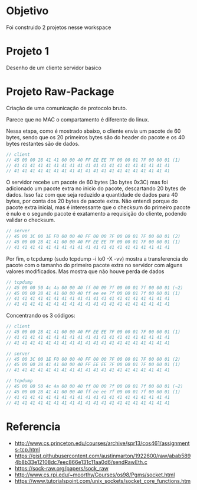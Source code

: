 # Objetivo

Foi construido 2 projetos nesse workspace

# Projeto 1

Desenho de um cliente servidor basico

# Projeto Raw-Package

Criação de uma comunicação de protocolo bruto.

Parece que no MAC o compartamento é diferente do linux.

Nessa etapa, como é mostrado abaixo, o cliente envia um pacote de 60 bytes, sendo que os 20 primeiros bytes são do header do pacote e os 40 bytes restantes são de dados.

```c
// client
// 45 00 00 28 41 41 00 00 40 FF EE EE 7F 00 00 01 7F 00 00 01 (1)
// 41 41 41 41 41 41 41 41 41 41 41 41 41 41 41 41 41 41 41 41
// 41 41 41 41 41 41 41 41 41 41 41 41 41 41 41 41 41 41 41 41
```

O servidor recebe um pacote de 60 bytes (3o bytes 0x3C) mas foi adicionado um pacote extra no inicio do pacote, descartando 20 bytes de dados. Isso faz com que seja reduzido a quantidade de dados para 40 bytes, por conta dos 20 bytes de pacote extra. Não entendi porque do pacote extra inicial, mas é interessante que o checksum do primeiro pacote é nulo e o segundo pacote é exatamento a requisição do cliente, podendo validar o checksum.

```c
// server
// 45 00 3C 00 1E F0 00 00 40 FF 00 00 7F 00 00 01 7F 00 00 01 (2)
// 45 00 00 28 41 41 00 00 40 FF EE EE 7F 00 00 01 7F 00 00 01 (1)
// 41 41 41 41 41 41 41 41 41 41 41 41 41 41 41 41 41 41 41 41
```

Por fim, o tcpdump (sudo tcpdump -i lo0 -X -vv) mostra a transferencia do pacote com o tamanho do primeiro pacote extra no servidor com alguns valores modificados. Mas mostra que não houve perda de dados

```c
// tcpdump
// 45 00 00 50 4c 4a 00 00 40 ff 00 00 7f 00 00 01 7f 00 00 01 (~2)
// 45 00 00 28 41 41 00 00 40 ff ee ee 7f 00 00 01 7f 00 00 01 (1)
// 41 41 41 41 41 41 41 41 41 41 41 41 41 41 41 41 41 41 41 41
// 41 41 41 41 41 41 41 41 41 41 41 41 41 41 41 41 41 41 41 41
```

Concentrando os 3 códigos: 

```c
// client
// 45 00 00 28 41 41 00 00 40 FF EE EE 7F 00 00 01 7F 00 00 01 (1)
// 41 41 41 41 41 41 41 41 41 41 41 41 41 41 41 41 41 41 41 41
// 41 41 41 41 41 41 41 41 41 41 41 41 41 41 41 41 41 41 41 41

// server
// 45 00 3C 00 1E F0 00 00 40 FF 00 00 7F 00 00 01 7F 00 00 01 (2)
// 45 00 00 28 41 41 00 00 40 FF EE EE 7F 00 00 01 7F 00 00 01 (1)
// 41 41 41 41 41 41 41 41 41 41 41 41 41 41 41 41 41 41 41 41

// tcpdump
// 45 00 00 50 4c 4a 00 00 40 ff 00 00 7f 00 00 01 7f 00 00 01 (~2)
// 45 00 00 28 41 41 00 00 40 ff ee ee 7f 00 00 01 7f 00 00 01 (1)
// 41 41 41 41 41 41 41 41 41 41 41 41 41 41 41 41 41 41 41 41
// 41 41 41 41 41 41 41 41 41 41 41 41 41 41 41 41 41 41 41 41
```

# Referencia

- http://www.cs.princeton.edu/courses/archive/spr13/cos461/assignments-tcp.html
- https://gist.githubusercontent.com/austinmarton/1922600/raw/abab5894b8b33e12108dc7eec866e131c11aa0d6/sendRawEth.c
- https://sock-raw.org/papers/sock_raw
- http://www.cs.rpi.edu/~moorthy/Courses/os98/Pgms/socket.html
- https://www.tutorialspoint.com/unix_sockets/socket_core_functions.htm
